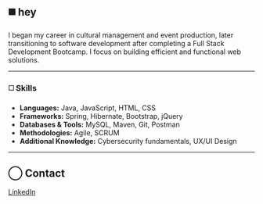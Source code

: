 ## ◼️ hey

I began my career in cultural management and event production, later transitioning to software development after completing a Full Stack Development Bootcamp. I focus on building efficient and functional web solutions.

---

### ◻️ Skills  
- **Languages:** Java, JavaScript, HTML, CSS  
- **Frameworks:** Spring, Hibernate, Bootstrap, jQuery  
- **Databases & Tools:** MySQL, Maven, Git, Postman  
- **Methodologies:** Agile, SCRUM  
- **Additional Knowledge:** Cybersecurity fundamentals, UX/UI Design  

---

## ◯ Contact  
[LinkedIn](https://www.linkedin.com/in/joanajeremias/)  





